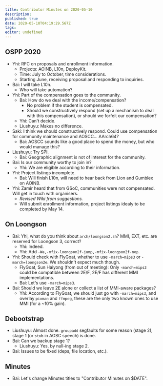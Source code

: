 ```yaml
---
title: Contributor Minutes on 2020-05-10
description: 
published: true
date: 2020-05-10T04:19:29.567Z
tags: 
editor: undefined
---
```


OSPP 2020
---------

- Yhi: RFC on proposals and enrollment information.
    - Projects: AOINB, L10n, DeployKit.
    - Time: July to October, time considerations.
    - Starting June, receiving proposal and responding to inquiries.
- Bai: I will take L10n.
    - Who will take automation?
- Yhi: Part of the compensation goes to the community.
    - Bai: How do we deal with the income/compensation?
        - No problem if the student is compensated.
        - Should we constructively respond (set up a mechanism to deal with this compensation), or should we forfeit our compensation?
    - Yhi: Can't decide.
    - Liushuyu: Makes no difference.
- Saki: I think we should constructively respond. Could use compensation for community maintenance and AOSCC... AArch64?
    - Bai: AOSCC sounds like a good place to spend the money, but who would manage this?
- Liushuyu: Try SPI.
    - Bai: Geographic alignment is not of interest for the community.
- Bai: Is our community worthy to join in?
    - Yhi: We are eligible according to their information.
- Yhi: Project listings incomplete.
    - Bai: Will finish L10n, will need to hear back from Lion and Gumblex on AOINB.
- Yhi: Zamir heard that from GSoC, communities were not compensated. Will get in touch with organisers.
    - *Revised Wiki from suggestions.*
    - Will submit enrollment information, project listings idealy to be completed by May 14.

On Loongson
-----------

- Bai: Yhi, what do you think about `arch/loongson2.sh`? MMI, EXT, etc. are reserved for Loongson 3, correct?
    - Yhi: Indeed.
    - Yhi: Add `-Wa,-mfix-loongson2f-jump,-mfix-loongson2f-nop`.
- Yhi: Should check with FlyGoat, whether to use `-march=mips3` or `-march=loongson2e`. We shouldn't expect much though.
    - FlyGoat, Sun Haiyong (from out of meeting): Only `-march=mips3` could be compatible between 2E/F, 2E/F has different MMI implementations.
    - Bai: Let's use `-march=mips3`.
- Bai: Should we leave 2E alone or collect a list of MMI-aware packages?
    - Yhi: According to FlyGoat, we should just go with `-march=mips3`, and overlay `pixman` and `ffmpeg`, these are the only two known ones to use MMI (for a ~10% gain).

Debootstrap
-----------

- Liushuyu: Almost done. `groupadd` segfaults for some reason (stage 2), stage 1 (or `stub` in AOSC speech) is done.
- Bai: Can we backup stage 1?
    - Liushuyu: Yes, by null-ing stage 2.
- Bai: Issues to be fixed (deps, file location, etc.).

Minutes
-------

- Bai: Let's change Minutes titles to "Contributor Minutes on $DATE".